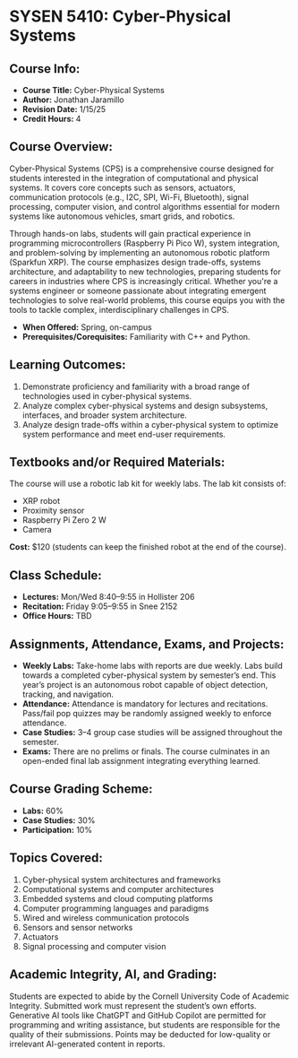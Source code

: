 # SYSEN 5410: Cyber-Physical Systems

## Course Info:
- **Course Title:** Cyber-Physical Systems
- **Author:** Jonathan Jaramillo
- **Revision Date:** 1/15/25
- **Credit Hours:** 4

## Course Overview:
Cyber-Physical Systems (CPS) is a comprehensive course designed for students interested in the integration of computational and physical systems. It covers core concepts such as sensors, actuators, communication protocols (e.g., I2C, SPI, Wi-Fi, Bluetooth), signal processing, computer vision, and control algorithms essential for modern systems like autonomous vehicles, smart grids, and robotics. 

Through hands-on labs, students will gain practical experience in programming microcontrollers (Raspberry Pi Pico W), system integration, and problem-solving by implementing an autonomous robotic platform (Sparkfun XRP). The course emphasizes design trade-offs, systems architecture, and adaptability to new technologies, preparing students for careers in industries where CPS is increasingly critical. Whether you're a systems engineer or someone passionate about integrating emergent technologies to solve real-world problems, this course equips you with the tools to tackle complex, interdisciplinary challenges in CPS.

- **When Offered:** Spring, on-campus
- **Prerequisites/Corequisites:** Familiarity with C++ and Python.

## Learning Outcomes:
1. Demonstrate proficiency and familiarity with a broad range of technologies used in cyber-physical systems.
2. Analyze complex cyber-physical systems and design subsystems, interfaces, and broader system architecture.
3. Analyze design trade-offs within a cyber-physical system to optimize system performance and meet end-user requirements.

## Textbooks and/or Required Materials:
The course will use a robotic lab kit for weekly labs. The lab kit consists of:
- XRP robot
- Proximity sensor
- Raspberry Pi Zero 2 W
- Camera

**Cost:** $120 (students can keep the finished robot at the end of the course).

## Class Schedule:
- **Lectures:** Mon/Wed 8:40–9:55 in Hollister 206
- **Recitation:** Friday 9:05–9:55 in Snee 2152
- **Office Hours:** TBD

## Assignments, Attendance, Exams, and Projects:
- **Weekly Labs:** Take-home labs with reports are due weekly. Labs build towards a completed cyber-physical system by semester’s end. This year’s project is an autonomous robot capable of object detection, tracking, and navigation.
- **Attendance:** Attendance is mandatory for lectures and recitations. Pass/fail pop quizzes may be randomly assigned weekly to enforce attendance.
- **Case Studies:** 3–4 group case studies will be assigned throughout the semester.
- **Exams:** There are no prelims or finals. The course culminates in an open-ended final lab assignment integrating everything learned.

## Course Grading Scheme:
- **Labs:** 60%
- **Case Studies:** 30%
- **Participation:** 10%

## Topics Covered:
1. Cyber-physical system architectures and frameworks
2. Computational systems and computer architectures
3. Embedded systems and cloud computing platforms
4. Computer programming languages and paradigms
5. Wired and wireless communication protocols
6. Sensors and sensor networks
7. Actuators
8. Signal processing and computer vision

## Academic Integrity, AI, and Grading:
Students are expected to abide by the Cornell University Code of Academic Integrity. Submitted work must represent the student’s own efforts. Generative AI tools like ChatGPT and GitHub Copilot are permitted for programming and writing assistance, but students are responsible for the quality of their submissions. Points may be deducted for low-quality or irrelevant AI-generated content in reports.
